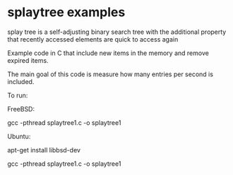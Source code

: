 # splaytree examples
 splay tree is a self-adjusting binary search tree with the additional property that recently accessed elements are quick to access again
 
 Example code in C that include new items in the memory and remove expired items.
 
 The main goal of this code is measure how many entries per second is included.
 
 To run:
 
 FreeBSD:
 
 gcc -pthread splaytree1.c -o splaytree1
 
 Ubuntu:
 
 apt-get install libbsd-dev
 
 gcc -pthread splaytree1.c -o splaytree1
